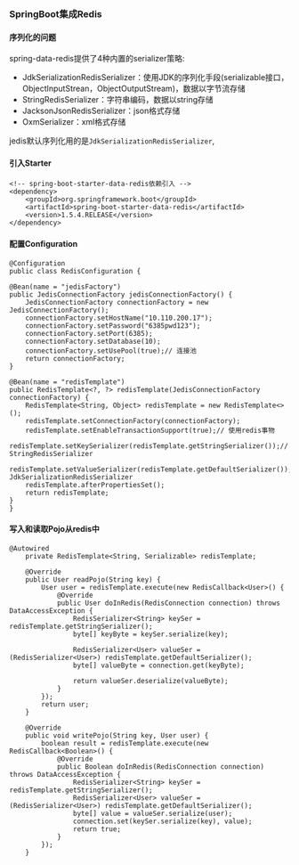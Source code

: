 ### SpringBoot集成Redis

#### 序列化的问题

spring-data-redis提供了4种内置的serializer策略:

* JdkSerializationRedisSerializer：使用JDK的序列化手段(serializable接口，ObjectInputStrean，ObjectOutputStream)，数据以字节流存储
* StringRedisSerializer：字符串编码，数据以string存储
* JacksonJsonRedisSerializer：json格式存储
* OxmSerializer：xml格式存储

jedis默认序列化用的是<code>JdkSerializationRedisSerializer</code>,

#### 引入Starter
```
<!-- spring-boot-starter-data-redis依赖引入 -->
<dependency>
    <groupId>org.springframework.boot</groupId>
    <artifactId>spring-boot-starter-data-redis</artifactId>
    <version>1.5.4.RELEASE</version>
</dependency>
```

#### 配置Configuration
```
@Configuration
public class RedisConfiguration {

@Bean(name = "jedisFactory")
public JedisConnectionFactory jedisConnectionFactory() {
    JedisConnectionFactory connectionFactory = new JedisConnectionFactory();
    connectionFactory.setHostName("10.110.200.17");
    connectionFactory.setPassword("6385pwd123");
    connectionFactory.setPort(6385);
    connectionFactory.setDatabase(10);
    connectionFactory.setUsePool(true);// 连接池
    return connectionFactory;
}

@Bean(name = "redisTemplate")
public RedisTemplate<?, ?> redisTemplate(JedisConnectionFactory connectionFactory) {
    RedisTemplate<String, Object> redisTemplate = new RedisTemplate<>();
    redisTemplate.setConnectionFactory(connectionFactory);
    redisTemplate.setEnableTransactionSupport(true);// 使用redis事物
    redisTemplate.setKeySerializer(redisTemplate.getStringSerializer());// StringRedisSerializer
    redisTemplate.setValueSerializer(redisTemplate.getDefaultSerializer());// JdkSerializationRedisSerializer
    redisTemplate.afterPropertiesSet();
    return redisTemplate;
}
}
```

#### 写入和读取Pojo从redis中

```
@Autowired
	private RedisTemplate<String, Serializable> redisTemplate;

	@Override
	public User readPojo(String key) {
		User user = redisTemplate.execute(new RedisCallback<User>() {
			@Override
			public User doInRedis(RedisConnection connection) throws DataAccessException {
				RedisSerializer<String> keySer = redisTemplate.getStringSerializer();
				byte[] keyByte = keySer.serialize(key);

				RedisSerializer<User> valueSer = (RedisSerializer<User>) redisTemplate.getDefaultSerializer();
				byte[] valueByte = connection.get(keyByte);

				return valueSer.deserialize(valueByte);
			}
		});
		return user;
	}

	@Override
	public void writePojo(String key, User user) {
		boolean result = redisTemplate.execute(new RedisCallback<Boolean>() {
			@Override
			public Boolean doInRedis(RedisConnection connection) throws DataAccessException {
				RedisSerializer<String> keySer = redisTemplate.getStringSerializer();
				RedisSerializer<User> valueSer = (RedisSerializer<User>) redisTemplate.getDefaultSerializer();
				byte[] value = valueSer.serialize(user);
				connection.set(keySer.serialize(key), value);
				return true;
			}
		});
	}
```